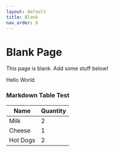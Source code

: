 ```yaml
---
layout: default
title: Blank
nav_order: 8
---
```


# Blank Page

This page is blank. Add some stuff below!

Hello World

### Markdown Table Test

| Name | Quantity |
| ----------- | ----------- |
| Milk | 2 |
| Cheese | 1 |
| Hot Dogs | 2 |


